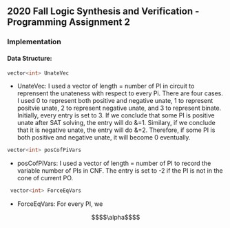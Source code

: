 ## 2020 Fall Logic Synthesis and Verification - Programming Assignment 2

### Implementation
#### Data Structure:
  ``` cpp
  vector<int> UnateVec
  ```
  * UnateVec: I used a vector<int> of length = number of PI in circuit to reprensent the unateness with respect to every Pi. There are four cases. I used 0 to represent both positive and negative unate, 1 to represent positvie unate, 2 to represent negative unate, and 3 to represent binate. Initially, every entry is set to 3. If we conclude that some PI is positive unate after SAT solving, the entry will do &=1. Similary, if we conclude that it is negative unate, the entry will do &=2. Therefore, if some PI is both positive and negative unate, it will become 0 eventually.
  
   ``` cpp
  vector<int> posCofPiVars
  ```
  * posCofPiVars: I used a vector<int> of length = number of PI to record the variable number of PIs in CNF. The entry is set to -2 if the PI is not in the cone of current PO.
 ``` cpp
  vector<int> ForceEqVars
  ```
  * ForceEqVars: For every PI, we 
  
 ``` math
$$\alpha$$
  ```
